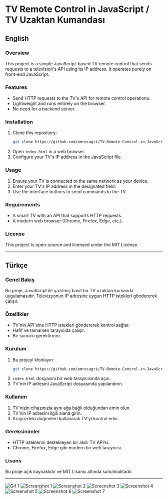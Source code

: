 # TV Remote Control in JavaScript / TV Uzaktan Kumandası

## English
### Overview
This project is a simple JavaScript-based TV remote control that sends requests to a television's API using its IP address. It operates purely on front-end JavaScript.

### Features
- Send HTTP requests to the TV's API for remote control operations.
- Lightweight and runs entirely on the browser.
- No need for a backend server.

### Installation
1. Clone this repository:
   ```sh
   git clone https://github.com/emrecagri/TV-Remote-Control-in-JavaScript_TV-Uzaktan-Kumandasi.git
   ```
2. Open `index.html` in a web browser.
3. Configure your TV's IP address in the JavaScript file.

### Usage
1. Ensure your TV is connected to the same network as your device.
2. Enter your TV's IP address in the designated field.
3. Use the interface buttons to send commands to the TV.

### Requirements
- A smart TV with an API that supports HTTP requests.
- A modern web browser (Chrome, Firefox, Edge, etc.).

### License
This project is open-source and licensed under the MIT License.

---

## Türkçe
### Genel Bakış
Bu proje, JavaScript ile yazılmış basit bir TV uzaktan kumanda uygulamasıdır. Televizyonun IP adresine uygun HTTP istekleri göndererek çalışır.

### Özellikler
- TV'nin API'sine HTTP istekleri göndererek kontrol sağlar.
- Hafif ve tamamen tarayıcıda çalışır.
- Bir sunucu gerektirmez.

### Kurulum
1. Bu projeyi klonlayın:
   ```sh
   git clone https://github.com/emrecagri/TV-Remote-Control-in-JavaScript_TV-Uzaktan-Kumandasi.git
   ```
2. `index.html` dosyasını bir web tarayıcısında açın.
3. TV'nin IP adresini JavaScript dosyasında yapılandırın.

### Kullanım
1. TV'nizin cihazınızla aynı ağa bağlı olduğundan emin olun.
2. TV'nin IP adresini ilgili alana girin.
3. Arayüzdeki düğmeleri kullanarak TV'yi kontrol edin.

### Gereksinimler
- HTTP isteklerini destekleyen bir akıllı TV API’si.
- Chrome, Firefox, Edge gibi modern bir web tarayıcısı.

### Lisans
Bu proje açık kaynaklıdır ve MIT Lisansı altında sunulmaktadır.

---

![Gif 1](screenshots/1.gif)
![Screenshot 1](screenshots/1.png)
![Screenshot 2](screenshots/2.png)
![Screenshot 3](screenshots/3.png)
![Screenshot 4](screenshots/4.png)
![Screenshot 5](screenshots/5.png)
![Screenshot 6](screenshots/6.png)
![Screenshot 7](screenshots/7.png)